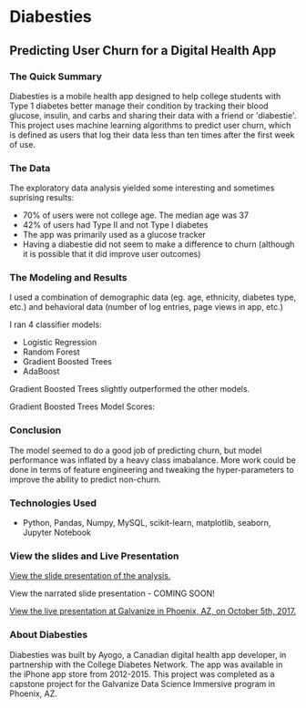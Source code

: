 # Diabesties
## Predicting User Churn for a Digital Health App
### The Quick Summary
Diabesties is a mobile health app designed to help college students with Type 1 diabetes better manage their condition by tracking their blood glucose, insulin, and carbs and sharing their data with a friend or 'diabestie'. This project uses machine learning algorithms to predict user churn, which is defined as users that log their data less than ten times after the first week of use. 

### The Data
The exploratory data analysis yielded some interesting and sometimes suprising results:
* 70% of users were not college age. The median age was 37 
* 42% of users had Type II and not Type I diabetes
* The app was primarily used as a glucose tracker
* Having a diabestie did not seem to make a difference to churn (although it is possible that it did improve user outcomes)

### The Modeling and Results
I used a combination of demographic data (eg. age, ethnicity, diabetes type, etc.) and behavioral data (number of log entries, page views in app, etc.)

I ran 4 classifier models:
* Logistic Regression
* Random Forest
* Gradient Boosted Trees
* AdaBoost

Gradient Boosted Trees slightly outperformed the other models. 

Gradient Boosted Trees Model Scores:




### Conclusion
The model seemed to do a good job of predicting churn, but model performance was inflated by a heavy class imabalance. More work could be done in terms of feature engineering and tweaking the hyper-parameters to improve the ability to predict non-churn. 

### Technologies Used
* Python, Pandas, Numpy, MySQL, scikit-learn, matplotlib, seaborn, Jupyter Notebook

### View the slides and Live Presentation
[View the slide presentation of the analysis.](https://www.slideshare.net/secret/7XXDeLkAWWXyWC)

View the narrated slide presentation - COMING SOON!

[View the live presentation at Galvanize in Phoenix, AZ, on October 5th, 2017.](https://youtu.be/6jJtakvCEqA)

### About Diabesties
Diabesties was built by Ayogo, a Canadian digital health app developer, in partnership with the College Diabetes Network. The app was available in the iPhone app store from 2012-2015. This project was completed as a capstone project for the Galvanize Data Science Immersive program in Phoenix, AZ. 
